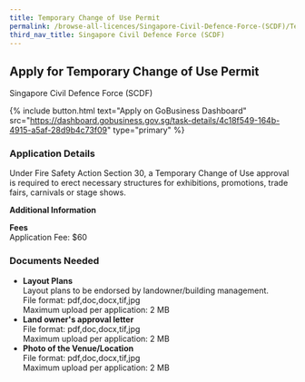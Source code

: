 ```yaml
---
title: Temporary Change of Use Permit
permalink: /browse-all-licences/Singapore-Civil-Defence-Force-(SCDF)/Temporary-Change-of-Use-Permit
third_nav_title: Singapore Civil Defence Force (SCDF)
---
```


## Apply for Temporary Change of Use Permit

Singapore Civil Defence Force (SCDF)

{% include button.html text="Apply on GoBusiness Dashboard" src="https://dashboard.gobusiness.gov.sg/task-details/4c18f549-164b-4915-a5af-28d9b4c73f09" type="primary" %}

<H3>Application Details</H3>

<p>Under Fire Safety Action Section 30, a Temporary Change of Use approval is required to erect necessary structures for exhibitions, promotions, trade fairs, carnivals or stage shows.</p>

<strong>Additional Information</strong>

<p><strong>Fees</strong><br>
Application Fee: $60
</p>

<H3>Documents Needed</H3>

<ul>
<li><strong>Layout Plans</strong><br />Layout plans to be endorsed by landowner/building management.<br>
File format: pdf,doc,docx,tif,jpg<br>
Maximum upload per application: 2 MB
</li>
<li><strong>Land owner's approval letter</strong><br>
File format: pdf,doc,docx,tif,jpg<br>
Maximum upload per application: 2 MB
</li>
<li><strong>Photo of the Venue/Location</strong><br>
File format: pdf,doc,docx,tif,jpg<br>
Maximum upload per application: 2 MB
</li>
</ul>


